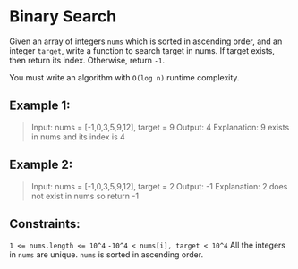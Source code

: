 # Binary Search

Given an array of integers `nums` which is sorted in ascending order, and an integer `target`, write a function to search target in nums. If target exists, then return its index. Otherwise, return `-1`.

You must write an algorithm with `O(log n)` runtime complexity.

## Example 1:

> Input: nums = [-1,0,3,5,9,12], target = 9
> Output: 4
> Explanation: 9 exists in nums and its index is 4

## Example 2:

> Input: nums = [-1,0,3,5,9,12], target = 2
> Output: -1
> Explanation: 2 does not exist in nums so return -1

## Constraints:

`1 <= nums.length <= 10^4`
`-10^4 < nums[i], target < 10^4`
All the integers in `nums` are unique.
`nums` is sorted in ascending order.
